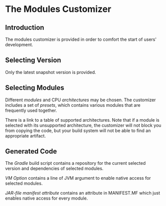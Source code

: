 # The Modules Customizer

## Introduction

The modules customizer is provided in order to comfort the start of users' development.

## Selecting Version

Only the latest snapshot version is provided.

## Selecting Modules

Different _modules_ and CPU _architectures_ may be chosen.
The customizer includes a set of _presets_, which contains various modules that are frequently used together.

There is a link to a table of supported architectures.
Note that if a module is selected with its unsupported architecture,
the customizer will not block you from copying the code,
but your build system will not be able to find an appropriate artifact.

## Generated Code

The _Gradle_ build script contains a repository for the current selected version and dependencies of selected modules.

_VM Option_ contains a line of JVM argument to enable native access for selected modules.

_JAR-file manifest attribute_ contains an attribute in MANIFEST.MF which just enables native access for every module. 
